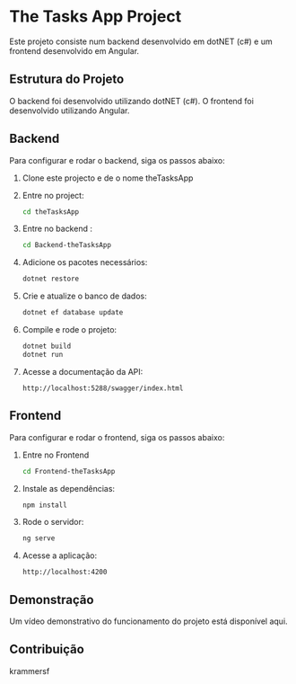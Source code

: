 # The Tasks App Project

Este projeto consiste num backend desenvolvido em dotNET (c#) e um frontend desenvolvido em Angular.

## Estrutura do Projeto

O backend foi desenvolvido utilizando dotNET (c#).
O frontend foi desenvolvido utilizando Angular.
 
## Backend

Para configurar e rodar o backend, siga os passos abaixo:

1. Clone este projecto e de o nome theTasksApp

2. Entre no project:
    ```sh
    cd theTasksApp
    ```

3. Entre no backend :
    ```sh
    cd Backend-theTasksApp
    ```

2. Adicione os pacotes necessários:
    ```sh
    dotnet restore
    ```

3. Crie e atualize o banco de dados:
    ```sh
    dotnet ef database update
    ```

4. Compile e rode o projeto:
    ```sh
    dotnet build
    dotnet run
    ```

5. Acesse a documentação da API:
    ```
    http://localhost:5288/swagger/index.html
    ```

## Frontend

Para configurar e rodar o frontend, siga os passos abaixo:

1. Entre no Frontend
    ```sh
    cd Frontend-theTasksApp
    ```

1. Instale as dependências:
    ```sh
    npm install
    ```

2. Rode o servidor:
    ```sh
    ng serve
    ```

3. Acesse a aplicação:
    ```
    http://localhost:4200
    ```

## Demonstração

Um vídeo demonstrativo do funcionamento do projeto está disponível aqui.

## Contribuição

krammersf